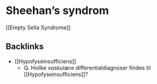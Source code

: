 # Sheehan’s syndrom
[[Empty Sella Syndrome]]

## Backlinks
* [[Hypofyseinsufficiens]]
	* Q. Hvilke *vaskulære* differentialdiagnoser findes til [[Hypofyseinsufficiens]]?

<!-- #anki/tag/med/Endocrinology #anki/deck/Medicine -->

<!-- {BearID:796EAC17-9D0C-4F91-91DA-7F5ABCA967A9-4231-0000086B293C8368} -->
